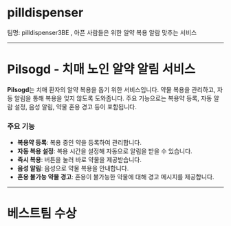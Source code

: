 # pilldispenser
팀명: pilldispenser3BE , 아픈 사람들은 위한 알약 복용 알람 맞추는 서비스



---

# Pilsogd - 치매 노인 알약 알림 서비스

**Pilsogd**는 치매 환자의 알약 복용을 돕기 위한 서비스입니다. 약물 복용을 관리하고, 자동 알림을 통해 복용을 잊지 않도록 도와줍니다. 주요 기능으로는 복용약 등록, 자동 알람 설정, 음성 알림, 약물 혼용 경고 등이 포함됩니다.

### 주요 기능
- **복용약 등록**: 복용 중인 약을 등록하여 관리합니다.
- **자동 복용 설정**: 복용 시간을 설정해 자동으로 알림을 받을 수 있습니다.
- **즉시 복용**: 버튼을 눌러 바로 약물을 제공받습니다.
- **음성 알림**: 음성으로 약물 복용을 안내합니다.
- **혼용 불가능 약물 경고**: 혼용이 불가능한 약물에 대해 경고 메시지를 제공합니다.

---


# 베스트팀 수상 


